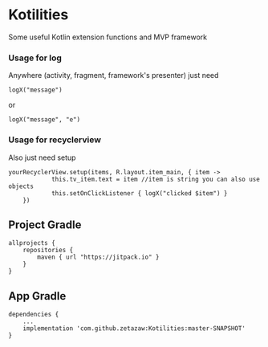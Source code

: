 # Kotilities
Some useful Kotlin extension functions and MVP framework

### Usage for log
Anywhere (activity, fragment, framework's presenter) just need
```
logX("message") 
``` 
or 
```
logX("message", "e") 
```
### Usage for recyclerview
Also just need setup
```
yourRecyclerView.setup(items, R.layout.item_main, { item ->
            this.tv_item.text = item //item is string you can also use objects
            this.setOnClickListener { logX("clicked $item") }
    })
```

## Project Gradle
```
allprojects {
    repositories {
        maven { url "https://jitpack.io" }
    }
}
```
## App Gradle

```
dependencies {
    ...
    implementation 'com.github.zetazaw:Kotilities:master-SNAPSHOT'
}
